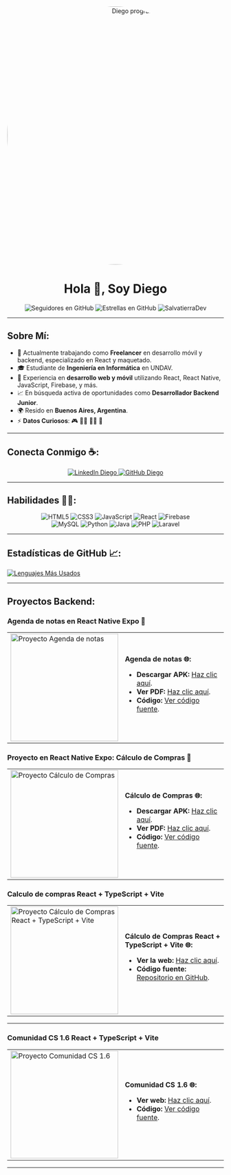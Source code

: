 <div align="center">
    <img alt="Diego programador" 
         src="https://scontent.faep24-2.fna.fbcdn.net/v/t39.30808-6/465377720_1078276737223627_258826772901776002_n.jpg?_nc_cat=109&ccb=1-7&_nc_sid=cc71e4&_nc_eui2=AeEzn39V4lQVs570cSL3hbD_12ut3tOevp_Xa63e056-nxRMwO8P5EC4EKrFgo8RjwO1Gv09VoR2-VVAaK8-Ruek&_nc_ohc=ofMbkTyJ4YoQ7kNvgGw3ZY4&_nc_zt=23&_nc_ht=scontent.faep24-2.fna&_nc_gid=AdD8UYi83rqHHOJOq_-2qjW&oh=00_AYApqxSWZIPec9NvWr32gN5UKjpTWJ8A-CbiIi_yPE7zCg&oe=673AF918" 
         width="600" heigth="400" style="border-radius: 50%;" />
</div>

<h1 align="center">
    Hola 👋, Soy Diego
</h1>

<div align="center">
    <img alt="Seguidores en GitHub" src="https://img.shields.io/github/followers/SalvatierraDev?style=social" />
    <img alt="Estrellas en GitHub" src="https://img.shields.io/github/stars/SalvatierraDev?style=social" />
    <img src="https://komarev.com/ghpvc/?username=SalvatierraDev" alt="SalvatierraDev" />
</div>

---

## Sobre Mí:

- 🏢 Actualmente trabajando como **Freelancer** en desarrollo móvil y backend, especializado en React y maquetado.
- 🎓 Estudiante de **Ingeniería en Informática** en UNDAV.
- 🔧 Experiencia en **desarrollo web y móvil** utilizando React, React Native, JavaScript, Firebase, y más.
- 📈 En búsqueda activa de oportunidades como **Desarrollador Backend Junior**.
- 🌍 Resido en **Buenos Aires, Argentina**.
- ⚡ **Datos Curiosos**: 🎮 🧑‍💻 🚴‍♂️ 🍿

---

## Conecta Conmigo ☕:

<div align="center">
    <a href="https://www.linkedin.com/in/dos354ab4/">
        <img src="https://img.icons8.com/fluency/48/000000/linkedin.png" alt="LinkedIn Diego"/>
    </a>
    <a href="https://github.com/SalvatierraDev">
        <img src="https://img.icons8.com/fluency/48/000000/github.png" alt="GitHub Diego"/>
    </a>
</div>

---

## Habilidades 🧑‍💻:

<div align="center">
    <img src="https://img.icons8.com/color/48/000000/html-5--v1.png" alt="HTML5"/>
    <img src="https://img.icons8.com/color/48/000000/css3.png" alt="CSS3"/>
    <img src="https://img.icons8.com/color/48/000000/javascript--v1.png" alt="JavaScript"/>
    <img src="https://img.icons8.com/office/48/000000/react.png" alt="React"/>
    <img src="https://img.icons8.com/color/48/000000/firebase.png" alt="Firebase"/>
    <br/>
    <img src="https://img.icons8.com/color/48/000000/mysql-logo.png" alt="MySQL"/>
    <img src="https://img.icons8.com/color/48/000000/python.png" alt="Python"/>
    <img src="https://img.icons8.com/color/48/000000/java-coffee-cup-logo--v1.png" alt="Java"/>
    <img src="https://img.icons8.com/officel/48/000000/php-logo.png" alt="PHP"/>
    <img src="https://img.icons8.com/fluency/48/000000/laravel.png" alt="Laravel"/>
</div>

---

## Estadísticas de GitHub 📈:

[![Lenguajes Más Usados](https://github-readme-stats.vercel.app/api/top-langs/?username=SalvatierraDev&theme=algolia)](https://github.com/salvatierraprogrammer/github-readme-stats)

---

## Proyectos  Backend:

### Agenda de notas en React Native Expo 📱

<table align="center">
  <tr>
    <td>
      <img alt="Proyecto Agenda de notas" 
           src="https://firebasestorage.googleapis.com/v0/b/react-firebase-e0cf3.appspot.com/o/Captura%20de%20pantalla%202024-10-02%20202110.png?alt=media&token=f3b026e0-3709-471d-8dc5-1be9085455d1" 
           width="250"/>
    </td>
    <td>
      <strong>Agenda de notas 🌐:</strong>
      <ul>
        <li><strong>Descargar APK:</strong> <a href="https://drive.google.com/file/d/1wHhdyxg7hveNjwPy9qwIMTEFSM5FPNu-/view?usp=sharing">Haz clic aquí</a>.</li>
        <li><strong>Ver PDF:</strong> <a href="https://drive.google.com/file/d/1miIAP4qkDpUQeLL99A9Eh5mxv8G7Dvej/view?usp=sharing">Haz clic aquí</a>.</li>
        <li><strong>Código:</strong> <a href="#">Ver código fuente</a>.</li>
      </ul>
    </td>
  </tr>
</table>

### Proyecto en React Native Expo: **Cálculo de Compras** 📱

<table align="center">
  <tr>
    <td>
      <img alt="Proyecto Cálculo de Compras" 
           src="https://firebasestorage.googleapis.com/v0/b/react-firebase-e0cf3.appspot.com/o/Google%20Pixel%204%20XL%20Presentation.png?alt=media&token=8eb903bb-f9df-4fc9-b71d-1a033855931b" 
           width="250"/>
    </td>
    <td>
      <strong>Cálculo de Compras 🌐:</strong>
      <ul>
        <li><strong>Descargar APK:</strong> <a href="https://drive.google.com/file/d/1sSEXt5JWVBSrkVzcKSn5v8nVO6C6xi66/view?usp=sharing">Haz clic aquí</a>.</li>
        <li><strong>Ver PDF:</strong> <a href="https://drive.google.com/file/d/1nbBHqSKm4PHVg8UxABweilFKFIUSGvZv/view?usp=sharing">Haz clic aquí</a>.</li>
        <li><strong>Código:</strong> <a href="#">Ver código fuente</a>.</li>
      </ul>
    </td>
  </tr>
</table>

### Calculo de compras React + TypeScript + Vite
<table align="center">
  <tr>
    <td>
      <img alt="Proyecto Cálculo de Compras React + TypeScript + Vite" 
           src="https://firebasestorage.googleapis.com/v0/b/donacionescomunidad-4ff32.appspot.com/o/misCompras.PNG?alt=media&token=d1961585-1bee-49bc-9579-ed6e0a3c91b6" 
           width="250"/>
    </td>
    <td>
      <strong>Cálculo de Compras React + TypeScript + Vite 🌐:</strong>
      <ul>
        <li><strong>Ver la web:</strong> <a href="https://mis-compras-calculo.netlify.app/">Haz clic aquí</a>.</li>
        <li><strong>Código fuente:</strong> <a href="https://github.com/SalvatierraDev/misCompras">Repositorio en GitHub</a>.</li>
      </ul>
    </td>
  </tr>
</table>

---

### Comunidad CS 1.6 React + TypeScript + Vite

<table align="center">
  <tr>
    <td>
      <img alt="Proyecto Comunidad CS 1.6" 
           src="https://firebasestorage.googleapis.com/v0/b/donacionescomunidad-4ff32.appspot.com/o/comunidadCS16.PNG?alt=media&token=03c05275-d4c9-4b51-a5a8-b8c7ad1dc382" 
           width="250"/>
    </td>
    <td>
      <strong>Comunidad CS 1.6 🌐:</strong>
      <ul>
        <li><strong>Ver web:</strong> <a href="https://baquitacomunidadcs.netlify.app/">Haz clic aquí</a>.</li>
        <li><strong>Código:</strong> <a href="#">Ver código fuente</a>.</li>
      </ul>
    </td>
  </tr>
</table>

---
